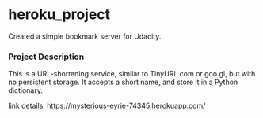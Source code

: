 # heroku_project

Created a simple bookmark server for Udacity. 


### Project Description

This is a URL-shortening service, similar to TinyURL.com or goo.gl, but with no persistent storage. It accepts a short name, and store it in a Python dictionary.

link details:
https://mysterious-eyrie-74345.herokuapp.com/
